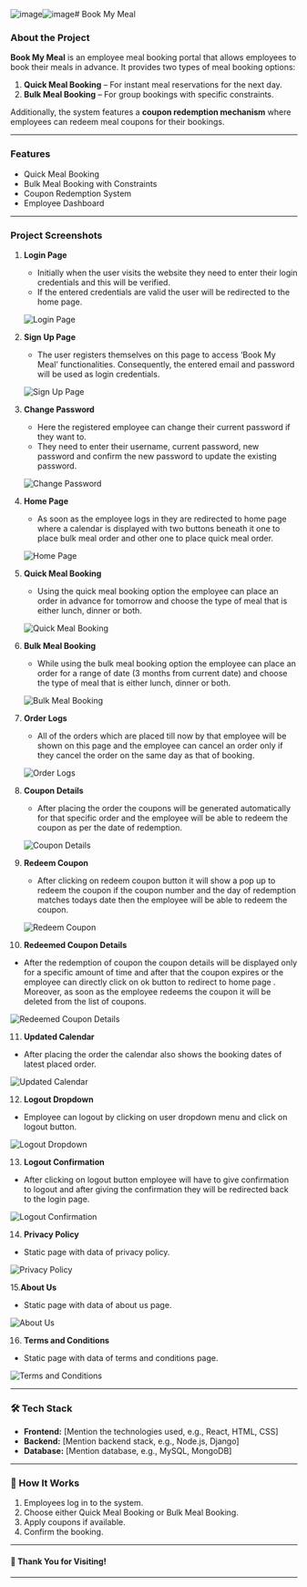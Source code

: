 ![image](https://github.com/user-attachments/assets/87496477-015a-47be-9dec-2d1ad9844db4)![image](https://github.com/user-attachments/assets/7cf5ad46-5a6f-4ce7-afda-f1d2f4e89a2b)# Book My Meal

### About the Project
**Book My Meal** is an employee meal booking portal that allows employees to book their meals in advance. It provides two types of meal booking options:
1. **Quick Meal Booking** – For instant meal reservations for the next day.
2. **Bulk Meal Booking** – For group bookings with specific constraints.

Additionally, the system features a **coupon redemption mechanism** where employees can redeem meal coupons for their bookings.

---

### Features
- Quick Meal Booking  
- Bulk Meal Booking with Constraints  
- Coupon Redemption System  
- Employee Dashboard   

---

### Project Screenshots

1. **Login Page**
   - Initially when the user visits the website they need to enter their login credentials and this will be verified.
   -  If the entered credentials are valid the user will be redirected to the home page.

   ![Login Page](https://github.com/vraj1012/Book-My-Meal/blob/main/BookMyMealAppImages/1login.jpg)
 
2. **Sign Up Page**
   - The user registers themselves on this page to access ‘Book My Meal’ functionalities. Consequently, the entered email and password will be used as login credentials.

   ![Sign Up Page](https://github.com/vraj1012/Book-My-Meal/blob/main/BookMyMealAppImages/2Signup.jpg)

3. **Change Password**
   - Here the registered employee can change their current password if they want to.
   - They need to enter their username,
current password, new password and confirm the new password to update the existing password.

   ![Change Password](https://github.com/vraj1012/Book-My-Meal/blob/main/BookMyMealAppImages/3ChangePassword.jpg)

4. **Home Page**
   - As soon as the employee logs in they are redirected to home page where a calendar is displayed  with two buttons beneath it one to place bulk meal order and other one to place quick meal order.

   ![Home Page](https://github.com/vraj1012/Book-My-Meal/blob/main/BookMyMealAppImages/4HomePage.jpg)

5. **Quick Meal Booking**
   - Using the quick meal booking option the employee can place an order in advance for tomorrow and choose the type of meal that is either lunch, dinner or both.
        
   ![Quick Meal Booking](https://github.com/vraj1012/Book-My-Meal/blob/main/BookMyMealAppImages/5QuickMealBooking.jpg)

6. **Bulk Meal Booking**
   - While using the bulk meal booking option the employee can place an order for a range of date (3 months from current date) and choose the type of meal that is either lunch, dinner or both.

   ![Bulk Meal Booking](https://github.com/vraj1012/Book-My-Meal/blob/main/BookMyMealAppImages/6BulkMealBooking.jpg)
        
7. **Order Logs**
   - All of the orders which are placed till now by that employee will be shown on this page and the employee can cancel an order only if they cancel the order on the same day as that of booking.

   ![Order Logs](https://github.com/vraj1012/Book-My-Meal/blob/main/BookMyMealAppImages/7OrderLogs.jpg)

8. **Coupon Details**
   - After placing the order the coupons will be generated automatically for that specific order and the employee will be able to redeem the coupon as per the date of redemption.

   ![Coupon Details](https://github.com/vraj1012/Book-My-Meal/blob/main/BookMyMealAppImages/8CouponDetails.jpg)

9. **Redeem Coupon**
   - After clicking on redeem coupon button it will show a pop up to redeem the coupon if the coupon number and the day of redemption matches todays date then the employee will be able to redeem the coupon.

   ![Redeem Coupon](https://github.com/vraj1012/Book-My-Meal/blob/main/BookMyMealAppImages/9RedeemCoupon.jpg)

10. **Redeemed Coupon Details**
   - After the redemption of coupon the coupon details will be displayed only for a specific amount of time and after that the coupon expires or the employee can directly click on ok button to redirect to home page . Moreover, as soon as the employee redeems the coupon it will be deleted from the list of coupons.

   ![Redeemed Coupon Details](https://github.com/vraj1012/Book-My-Meal/blob/main/BookMyMealAppImages/10RedeemedCouponDetails.jpg)

11. **Updated Calendar**
   - After placing the order the calendar also shows the booking dates of latest placed order.

   ![Updated Calendar](https://github.com/vraj1012/Book-My-Meal/blob/main/BookMyMealAppImages/11UpdatedCalendar.jpg)

12. **Logout Dropdown**
   - Employee can logout by clicking on user dropdown menu and click on logout button.

   ![Logout Dropdown](https://github.com/vraj1012/Book-My-Meal/blob/main/BookMyMealAppImages/12LogoutDropdown.jpg)  

13. **Logout Confirmation**
   - After clicking on logout button employee will have to give confirmation to logout and after giving the confirmation they will be redirected back to the login page.

   ![Logout Confirmation](https://github.com/vraj1012/Book-My-Meal/blob/main/BookMyMealAppImages/13LogoutConfirmation.jpg)  

14. **Privacy Policy**
   - Static page with data of privacy policy.
  
   ![Privacy Policy](https://github.com/vraj1012/Book-My-Meal/blob/main/BookMyMealAppImages/14PrivacyPolicy.jpg)

15.**About Us**
   - Static page with data of about us page.

   ![About Us](https://github.com/vraj1012/Book-My-Meal/blob/main/BookMyMealAppImages/15AboutUs.jpg)

16. **Terms and Conditions**
   - Static page with data of terms and conditions page.

   ![Terms and Conditions](https://github.com/vraj1012/Book-My-Meal/blob/main/BookMyMealAppImages/16Terms%26Conditions.jpg)
   
---

### 🛠️ Tech Stack
- **Frontend:** [Mention the technologies used, e.g., React, HTML, CSS]  
- **Backend:** [Mention backend stack, e.g., Node.js, Django]  
- **Database:** [Mention database, e.g., MySQL, MongoDB]  

---

### 🎯 How It Works
1. Employees log in to the system.
2. Choose either Quick Meal Booking or Bulk Meal Booking.
3. Apply coupons if available.
4. Confirm the booking.

---


#### 🎉 Thank You for Visiting!  

---
